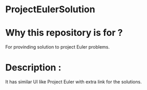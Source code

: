 # ProjectEulerSolution

# Why this repository is for ?

  For provinding solution to project Euler problems.

# Description : 
  It has similar UI like Project Euler with extra link for the solutions.
  
